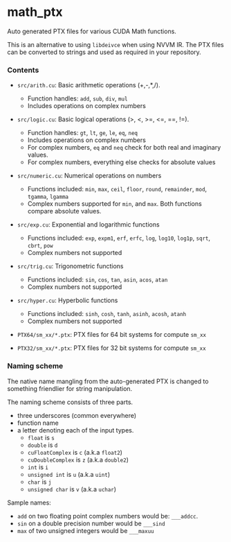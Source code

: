 math_ptx
=======

Auto generated PTX files for various CUDA Math functions.

This is an alternative to using `libdeivce` when using NVVM IR. The PTX files can be converted to strings and used as required in your repository.

### Contents

- `src/arith.cu`: Basic arithmetic operations (+,-,*,/).
  - Function handles: `add`, `sub`, `div`, `mul`
  - Includes operations on complex numbers

- `src/logic.cu`: Basic logical operations (>, <, >=, <=, ==, !=).
  - Function handles: `gt`, `lt`, `ge`, `le`, `eq`, `neq`
  - Includes operations on complex numbers
  - For complex numbers, `eq` and `neq` check for both real and imaginary values.
  - For complex numbers, everything else checks for absolute values

- `src/numeric.cu`: Numerical operations on numbers
  - Functions included: `min`, `max`, `ceil`, `floor`, `round`, `remainder`, `mod`, `tgamma`, `lgamma`
  - Complex numbers supported for `min`, and `max`. Both functions compare absolute values.

- `src/exp.cu`: Exponential and logarithmic functions
  - Functions included: `exp`, `expm1`, `erf`, `erfc`, `log`, `log10`, `log1p`, `sqrt`, `cbrt`, `pow`
  - Complex numbers not supported

- `src/trig.cu`: Trigonometric functions
  - Functions included: `sin`, `cos`, `tan`, `asin`, `acos`, `atan`
  - Complex numbers not supported

- `src/hyper.cu`: Hyperbolic functions
  - Functions included: `sinh`, `cosh`, `tanh`, `asinh`, `acosh`, `atanh`
  - Complex numbers not supported

- `PTX64/sm_xx/*.ptx`: PTX files for 64 bit systems for compute `sm_xx`

- `PTX32/sm_xx/*.ptx`: PTX files for 32 bit systems for compute `sm_xx`

### Naming scheme

The native name mangling from the auto-generated PTX is changed to something friendlier for string manipulation.

The naming scheme consists of three parts.

- three underscores (common everywhere)
- function name
- a letter denoting each of the input types.
  - `float` is `s`
  - `double` is `d`
  - `cuFloatComplex` is `c` (a.k.a `float2`)
  - `cuDoubleComplex` is `z` (a.k.a `double2`)
  - `int` is `i`
  - `unsigned int` is `u` (a.k.a `uint`)
  - `char` is `j`
  - `unsigned char` is `v` (a.k.a `uchar`)

Sample names:
- `add` on two floating point complex numbers would be: `___addcc`.
- `sin` on a double precision number would be `___sind`
- `max` of two unsigned integers would be `___maxuu`
